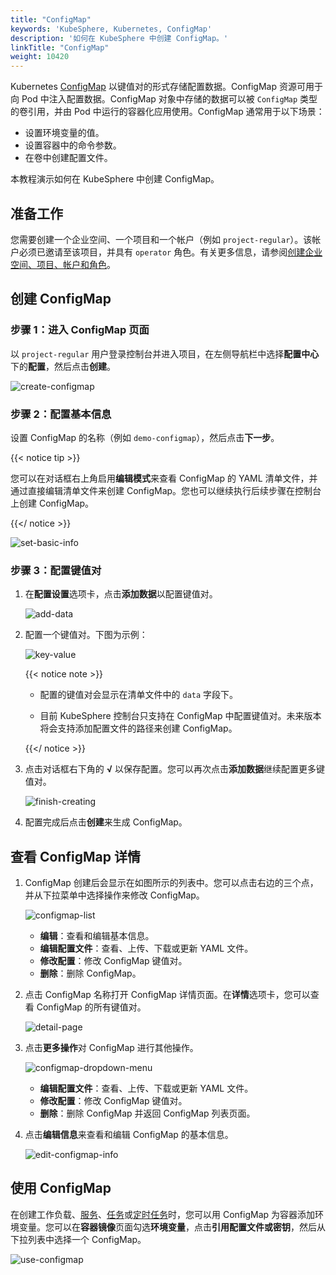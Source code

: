 ```yaml
---
title: "ConfigMap"
keywords: 'KubeSphere, Kubernetes, ConfigMap'
description: '如何在 KubeSphere 中创建 ConfigMap。'
linkTitle: "ConfigMap"
weight: 10420
---
```


Kubernetes [ConfigMap](https://kubernetes.io/docs/concepts/configuration/configmap/) 以键值对的形式存储配置数据。ConfigMap 资源可用于向 Pod 中注入配置数据。ConfigMap 对象中存储的数据可以被 `ConfigMap` 类型的卷引用，并由 Pod 中运行的容器化应用使用。ConfigMap 通常用于以下场景：

- 设置环境变量的值。
- 设置容器中的命令参数。
- 在卷中创建配置文件。

本教程演示如何在 KubeSphere 中创建 ConfigMap。

## 准备工作

您需要创建一个企业空间、一个项目和一个帐户（例如 `project-regular`）。该帐户必须已邀请至该项目，并具有 `operator` 角色。有关更多信息，请参阅[创建企业空间、项目、帐户和角色](../../../quick-start/create-workspace-and-project)。

## 创建 ConfigMap

### 步骤 1：进入 ConfigMap 页面

以 `project-regular` 用户登录控制台并进入项目，在左侧导航栏中选择**配置中心**下的**配置**，然后点击**创建**。

![create-configmap](/images/docs/zh-cn/project-user-guide/configurations/configmaps/create-configmap.jpg)

### 步骤 2：配置基本信息

设置 ConfigMap 的名称（例如 `demo-configmap`），然后点击**下一步**。

{{< notice tip >}}

您可以在对话框右上角启用**编辑模式**来查看 ConfigMap 的 YAML 清单文件，并通过直接编辑清单文件来创建 ConfigMap。您也可以继续执行后续步骤在控制台上创建 ConfigMap。

{{</ notice >}} 

![set-basic-info](/images/docs/project-user-guide/configurations/configmaps/set-basic-info.jpg)

### 步骤 3：配置键值对

1. 在**配置设置**选项卡，点击**添加数据**以配置键值对。

   ![add-data](/images/docs/zh-cn/project-user-guide/configurations/configmaps/add-data.jpg)

2. 配置一个键值对。下图为示例：

   ![key-value](/images/docs/zh-cn/project-user-guide/configurations/configmaps/key-value.jpg)

   {{< notice note >}}

   - 配置的键值对会显示在清单文件中的 `data` 字段下。

   - 目前 KubeSphere 控制台只支持在 ConfigMap 中配置键值对。未来版本将会支持添加配置文件的路径来创建 ConfigMap。

   {{</ notice >}} 

3. 点击对话框右下角的 **√** 以保存配置。您可以再次点击**添加数据**继续配置更多键值对。

   ![finish-creating](/images/docs/zh-cn/project-user-guide/configurations/configmaps/finish-creating.jpg)

4. 配置完成后点击**创建**来生成 ConfigMap。

## 查看 ConfigMap 详情

1. ConfigMap 创建后会显示在如图所示的列表中。您可以点击右边的三个点，并从下拉菜单中选择操作来修改 ConfigMap。

    ![configmap-list](/images/docs/project-user-guide/configurations/configmaps/configmap-list.jpg)

    - **编辑**：查看和编辑基本信息。
    - **编辑配置文件**：查看、上传、下载或更新 YAML 文件。
    - **修改配置**：修改 ConfigMap 键值对。
    - **删除**：删除 ConfigMap。

2. 点击 ConfigMap 名称打开 ConfigMap 详情页面。在**详情**选项卡，您可以查看 ConfigMap 的所有键值对。

    ![detail-page](/images/docs/zh-cn/project-user-guide/configurations/configmaps/detail-page.jpg)

3. 点击**更多操作**对 ConfigMap 进行其他操作。

    ![configmap-dropdown-menu](/images/docs/zh-cn/project-user-guide/configurations/configmaps/configmap-dropdown-menu.jpg)

    - **编辑配置文件**：查看、上传、下载或更新 YAML 文件。
    - **修改配置**：修改 ConfigMap 键值对。
    - **删除**：删除 ConfigMap 并返回 ConfigMap 列表页面。

4. 点击**编辑信息**来查看和编辑 ConfigMap 的基本信息。

    ![edit-configmap-info](/images/docs/project-user-guide/configurations/configmaps/edit-configmap-info.jpg)
    

## 使用 ConfigMap

在创建工作负载、[服务](../../../project-user-guide/application-workloads/services/)、[任务](../../../project-user-guide/application-workloads/jobs/)或[定时任务](../../../project-user-guide/application-workloads/cronjob/)时，您可以用 ConfigMap 为容器添加环境变量。您可以在**容器镜像**页面勾选**环境变量**，点击**引用配置文件或密钥**，然后从下拉列表中选择一个 ConfigMap。

![use-configmap](/images/docs/zh-cn/project-user-guide/configurations/configmaps/use-configmap.jpg)

